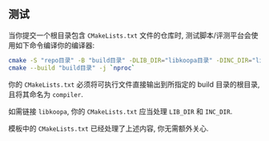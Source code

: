 ## 测试

当你提交一个根目录包含 `CMakeLists.txt` 文件的仓库时, 测试脚本/评测平台会使用如下命令编译你的编译器:

```sh
cmake -S "repo目录" -B "build目录" -DLIB_DIR="libkoopa目录" -DINC_DIR="libkoopa头文件目录"
cmake --build "build目录" -j `nproc`
```

你的 `CMakeLists.txt` 必须将可执行文件直接输出到所指定的 build 目录的根目录, 且将其命名为 `compiler`.

如需链接 `libkoopa`, 你的 `CMakeLists.txt` 应当处理 `LIB_DIR` 和 `INC_DIR`.

模板中的 `CMakeLists.txt` 已经处理了上述内容, 你无需额外关心.
